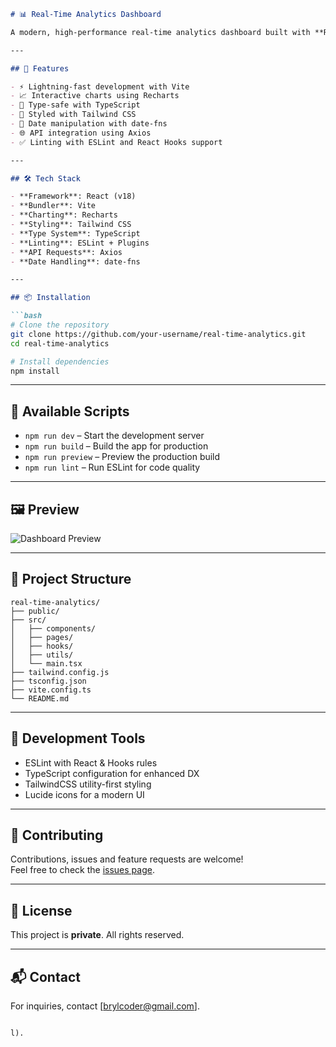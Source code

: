 

```markdown
# 📊 Real-Time Analytics Dashboard

A modern, high-performance real-time analytics dashboard built with **React**, **Vite**, **Recharts**, and **TailwindCSS**. This project provides real-time insights with beautiful data visualizations and a responsive UI.

---

## 🚀 Features

- ⚡ Lightning-fast development with Vite
- 📈 Interactive charts using Recharts
- 🎯 Type-safe with TypeScript
- 💅 Styled with Tailwind CSS
- 📆 Date manipulation with date-fns
- 🌐 API integration using Axios
- ✅ Linting with ESLint and React Hooks support

---

## 🛠️ Tech Stack

- **Framework**: React (v18)
- **Bundler**: Vite
- **Charting**: Recharts
- **Styling**: Tailwind CSS
- **Type System**: TypeScript
- **Linting**: ESLint + Plugins
- **API Requests**: Axios
- **Date Handling**: date-fns

---

## 📦 Installation

```bash
# Clone the repository
git clone https://github.com/your-username/real-time-analytics.git
cd real-time-analytics

# Install dependencies
npm install
```

---

## 🧪 Available Scripts

- `npm run dev` – Start the development server
- `npm run build` – Build the app for production
- `npm run preview` – Preview the production build
- `npm run lint` – Run ESLint for code quality

---

## 🖼️ Preview

![Dashboard Preview](https://via.placeholder.com/1200x600?text=Dashboard+Preview)

---

## 📁 Project Structure

```
real-time-analytics/
├── public/
├── src/
│   ├── components/
│   ├── pages/
│   ├── hooks/
│   ├── utils/
│   └── main.tsx
├── tailwind.config.js
├── tsconfig.json
├── vite.config.ts
└── README.md
```

---

## 🧰 Development Tools

- ESLint with React & Hooks rules
- TypeScript configuration for enhanced DX
- TailwindCSS utility-first styling
- Lucide icons for a modern UI

---

## 🤝 Contributing

Contributions, issues and feature requests are welcome!  
Feel free to check the [issues page](https://github.com/brylcoderr/real-time-analytics/issues).

---

## 📄 License

This project is **private**. All rights reserved.

---

## 📬 Contact

For inquiries, contact [brylcoder@gmail.com].

```

l).

